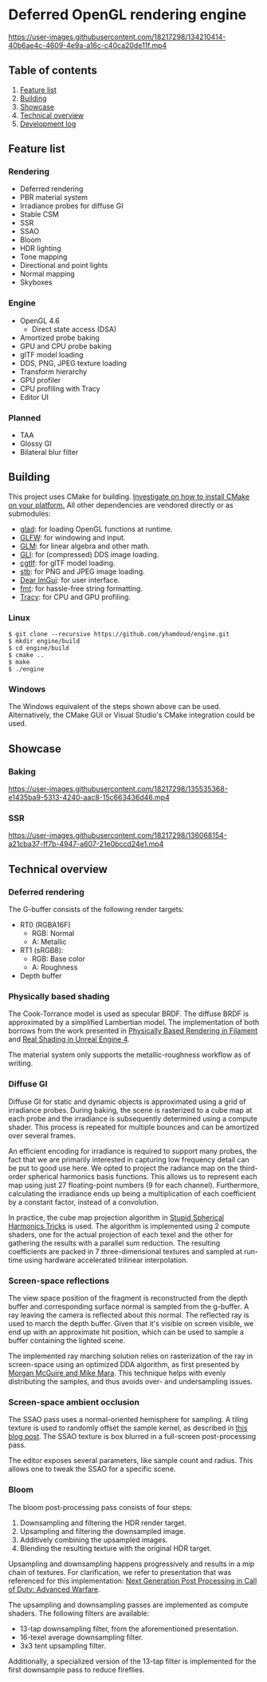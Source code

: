 # Deferred OpenGL rendering engine

https://user-images.githubusercontent.com/18217298/134210414-40b6ae4c-4609-4e9a-a16c-c40ca20de11f.mp4

## Table of contents

1. [Feature list](#feature-list)
2. [Building](#building)
3. [Showcase](#showcase)
4. [Technical overview](#technical-overview)
5. [Development log](https://github.com/yhamdoud/engine/wiki/Development-Log)

## Feature list

### Rendering

-   Deferred rendering
-   PBR material system
-   Irradiance probes for diffuse GI
-   Stable CSM
-   SSR
-   SSAO
-   Bloom
-   HDR lighting
-   Tone mapping
-   Directional and point lights
-   Normal mapping
-   Skyboxes

### Engine

-   OpenGL 4.6
    -   Direct state access (DSA)
-   Amortized probe baking
-   GPU and CPU probe baking
-   glTF model loading
-   DDS, PNG, JPEG texture loading
-   Transform hierarchy
-   GPU profiler
-   CPU profiling with Tracy
-   Editor UI

### Planned

-   TAA
-   Glossy GI
-   Bilateral blur filter

## Building

This project uses CMake for building.
[Investigate on how to install CMake on your platform.](https://cmake.org/install/)
All other dependencies are vendored directly or as submodules:

-   [glad](https://github.com/Dav1dde/glad): for loading OpenGL functions at runtime.
-   [GLFW](https://github.com/glfw/glfw): for windowing and input.
-   [GLM](https://github.com/g-truc/glm): for linear algebra and other math.
-   [GLI](https://github.com/g-truc/gli): for (compressed) DDS image loading.
-   [cgtlf](https://github.com/jkuhlmann/cgltf): for glTF model loading.
-   [stb](https://github.com/nothings/stb): for PNG and JPEG image loading.
-   [Dear ImGui](https://github.com/ocornut/imgui): for user interface.
-   [fmt](https://github.com/fmtlib/fmt): for hassle-free string formatting.
-   [Tracy](https://github.com/fmtlib/fmt): for CPU and GPU profiling.

### Linux

```shell
$ git clone --recursive https://github.com/yhamdoud/engine.git
$ mkdir engine/build
$ cd engine/build
$ cmake ..
$ make
$ ./engine
```

### Windows

The Windows equivalent of the steps shown above can be used.
Alternatively, the CMake GUI or Visual Studio's CMake integration could be used.

## Showcase

### Baking

https://user-images.githubusercontent.com/18217298/135535368-e1435ba9-5313-4240-aac8-15c663436d46.mp4

### SSR

https://user-images.githubusercontent.com/18217298/136068154-a21cba37-ff7b-4947-a607-21e0bccd24e1.mp4

## Technical overview

### Deferred rendering

The G-buffer consists of the following render targets:

-   RT0 (RGBA16F)
    -   RGB: Normal
    -   A: Metallic
-   RT1 (sRGB8):
    -   RGB: Base color
    -   A: Roughness
-   Depth buffer

### Physically based shading

The Cook-Torrance model is used as specular BRDF.
The diffuse BRDF is approximated by a simplified Lambertian model.
The implementation of both borrows from the work presented in
[Physically Based Rendering in Filament](https://google.github.io/filament/Filament.md.html) and [Real Shading in Unreal Engine 4](https://cdn2.unrealengine.com/Resources/files/2013SiggraphPresentationsNotes-26915738.pdf).

The material system only supports the metallic-roughness workflow as of writing.

### Diffuse GI

Diffuse GI for static and dynamic objects is approximated using a grid of irradiance probes.
During baking, the scene is rasterized to a cube map at each probe and the irradiance is subsequently determined using a compute shader.
This process is repeated for multiple bounces and can be amortized over several frames.

An efficient encoding for irradiance is required to support many probes, the fact that we are primarily interested in capturing low frequency detail can be put to good use here.
We opted to project the radiance map on the third-order spherical harmonics basis functions.
This allows us to represent each map using just 27 floating-point numbers (9 for each channel).
Furthermore, calculating the irradiance ends up being a multiplication of each coefficient by a constant factor, instead of a convolution.

In practice, the cube map projection algorithm in [Stupid Spherical Harmonics
Tricks](http://www.ppsloan.org/publications/StupidSH36.pdf) is used.
The algorithm is implemented using 2 compute shaders, one for the actual projection of each texel and the other for gathering the results with a parallel sum reduction.
The resulting coefficients are packed in 7 three-dimensional textures and sampled at run-time using hardware accelerated trilinear interpolation.

### Screen-space reflections

The view space position of the fragment is reconstructed from the depth buffer and corresponding surface normal is sampled from the g-buffer.
A ray leaving the camera is reflected about this normal.
The reflected ray is used to march the depth buffer.
Given that it's visible on screen visible, we end up with an approximate hit position, which can be used to sample a buffer containing the lighted scene.

The implemented ray marching solution relies on rasterization of the ray in screen-space using an optimized DDA algorithm, as first presented by [Morgan McGuire and Mike Mara](https://casual-effects.blogspot.com/2014/08/screen-space-ray-tracing.html).
This technique helps with evenly distributing the samples, and thus avoids over- and undersampling issues.

### Screen-space ambient occlusion

The SSAO pass uses a normal-oriented hemisphere for sampling.
A tiling texture is used to randomly offset the sample kernel, as described in [this blog post](https://john-chapman-graphics.blogspot.com/2013/01/ssao-tutorial.html).
The SSAO texture is box blurred in a full-screen post-processing pass.

The editor exposes several parameters, like sample count and radius.
This allows one to tweak the SSAO for a specific scene.

### Bloom

The bloom post-processing pass consists of four steps:

1. Downsampling and filtering the HDR render target.
2. Upsampling and filtering the downsampled image.
3. Additively combining the upsampled images.
4. Blending the resulting texture with the original HDR target.

Upsampling and downsampling happens progressively and results in a mip chain of textures.
For clarification, we refer to presentation that was referenced for this implementation: [Next Generation Post Processing in Call of Duty: Advanced Warfare](http://www.iryoku.com/next-generation-post-processing-in-call-of-duty-advanced-warfare).

The upsampling and downsampling passes are implemented as compute shaders.
The following filters are available:

-   13-tap downsampling filter, from the aforementioned presentation.
-   16-texel average downsampling filter.
-   3x3 tent upsampling filter.

Additionally, a specialized version of the 13-tap filter is implemented for the first downsample pass to reduce fireflies.
